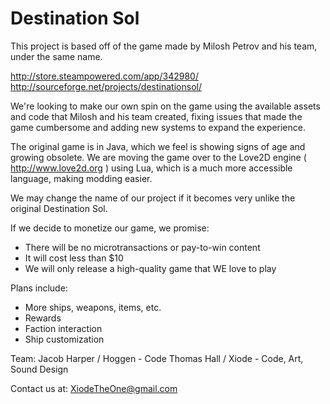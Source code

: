 # Destination Sol
This project is based off of the game made by Milosh Petrov and his team, under the same name.

http://store.steampowered.com/app/342980/
http://sourceforge.net/projects/destinationsol/

We're looking to make our own spin on the game using the available assets and code that Milosh and his team created, fixing issues that made the game cumbersome and adding new systems to expand the experience.

The original game is in Java, which we feel is showing signs of age and growing obsolete. We are moving the game over to the Love2D engine ( http://www.love2d.org ) using Lua, which is a much more accessible language, making modding easier.

We may change the name of our project if it becomes very unlike the original Destination Sol.

If we decide to monetize our game, we promise:
* There will be no microtransactions or pay-to-win content
* It will cost less than $10
* We will only release a high-quality game that WE love to play

Plans include:
* More ships, weapons, items, etc.
* Rewards
* Faction interaction
* Ship customization

Team:
Jacob Harper / Hoggen   - Code
Thomas Hall / Xiode     - Code, Art, Sound Design

Contact us at: XiodeTheOne@gmail.com
